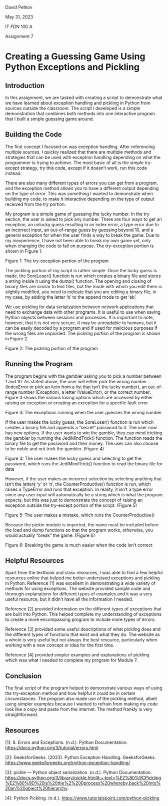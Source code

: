 David Petkov

May 31, 2023

IT FDN 100 A

Assignment 7

# Creating a Guessing Game Using Python Exceptions and Pickling

## Introduction

In this assignment, we are tasked with creating a script to demonstrate what we have learned about exception handling and pickling in Python from sources outside the classroom. The script I developed is a simple demonstration that combines both methods into one interactive program that I built a simple guessing game around.

## Building the Code

The first concept I focused on was exception handling. After referencing multiple sources, I quickly realized that there are multiple methods and strategies that can be used with exception handling depending on what the programmer is trying to achieve. The most basic of all is the simple try-except strategy, try this code, except if it doesn’t work, run this code instead. 

There are also many different types of errors you can get from a program, and the exception method allows you to have a different output depending on the type of error. This was something I wanted to demonstrate when building my code, to make it interactive depending on the type of output received from the try portion. 

My program is a simple game of guessing the lucky number. In the try section, the user is asked to pick any number. There are four ways to get an exception, an unlucky guess resulting in an index error, a type error due to an incorrect input, an out-of-range guess by guessing beyond 10, and a general exception for when the user finds a way to break the game. Due to my inexperience, I have not been able to break my own game yet, only when changing the code to fail on purpose. The try-exception portion is shown in Figure 1.


Figure 1: The try-exception portion of the program

The pickling portion of my script is rather simple. Once the lucky guess is made, the SoreLoser() function is run which creates a binary file and stores a string inside it using the dump() function. The opening and closing of binary files are similar to text files, but the mode with which you edit them is slightly modified, you need to indicate that you are editing a binary file, in my case, by adding the letter ‘b’ to the append mode to get ‘ab’. 

We use pickling for data serialization between network applications that need to exchange data with other programs. It is useful to use when saving Python objects between sessions and processes. It is important to note, however, that it is not very secure. It may be unreadable to humans, but it can be easily decoded by a program and if used for malicious purposes if the wrong files are unpickled. The pickling portion of the program is shown in Figure 2.


Figure 2: The pickling portion of the program

## Running the Program

The program begins with the gambler asking you to pick a number between 1 and 10. As stated above, the user will either pick the wrong number (IndexError or pick an item from a list that isn’t the lucky number), an out-of-range number (Exception), a letter (ValueError), or the correct number. Figure 3 shows the various losing options which are accessed by either raising an exception or creating an exception for a specific fault error. 


Figure 3: The exceptions running when the user guesses the wrong number

If the user makes the lucky guess, the SoreLoser() function is run which creates a binary file and appends a “secret” password to it. The user now has new options. If the user wants to win the gamble, they can mind tricking the gambler by running the JediMindTrick() function. The function reads the binary file to get the password and their money. The user can also choose to be noble and not trick the gambler. (Figure 4)

Figure 4: The user makes the lucky guess and selecting to get the password, which runs the JediMindTrick() function to read the binary file for data

However, if the user makes an incorrect selection by selecting anything that isn’t the letters ‘y’ or ‘n’, the CounterProductive() function is run, which raises a TypeError and runs that exception. In reality, it isn’t a type error since any user input will automatically be a string which is what the program expects, but this was just to demonstrate the concept of raising an exception outside the try-except portion of the script. (Figure 5)

Figure 5: The user makes a mistake, which runs the CounterProductive() 

Because the pickle module is imported, the name must be included before the load and dump functions so that the program works, otherwise, you would actually “break” the game. (Figure 6)


Figure 6: Breaking the game is much easier when the code isn’t correct

## Helpful Resources  

Apart from the textbook and class resources, I was able to find a few helpful resources online that helped me better understand exceptions and pickling in Python. Reference [1] was excellent in demonstrating a wide variety of methods for using exceptions. The website provided sample code and thorough explanations for different types of examples and it was a very useful resource, but it didn’t have all the information I needed. 

Reference [2] provided information on the different types of exceptions that are built into Python. This helped complete my understanding of exceptions to create a more encompassing program to include more types of errors. 

Reference [3] provided some useful descriptions of what pickling does and the different types of functions that exist and what they do. The website as a whole is very useful but not always the best resource, particularly when working with a new concept or idea for the first time. 

Reference [4] provided simpler examples and explanations of pickling which was what I needed to complete my program for Module 7.  

## Conclusion

The final script of the program helped to demonstrate various ways of using the try-exception method and how helpful it could be in certain circumstances. The program also made use of the pickling method, albeit using simpler examples because I wanted to refrain from making my code look like a copy and paste from the internet. The method frankly is very straightforward.

## Resources 
[1]: 8. Errors and Exceptions. (n.d.). Python Documentation. https://docs.python.org/3/tutorial/errors.html

[2]: GeeksforGeeks. (2023). Python Exception Handling. GeeksforGeeks. https://www.geeksforgeeks.org/python-exception-handling/
 
[3]: pickle — Python object serialization. (n.d.). Python Documentation. https://docs.python.org/3/library/pickle.html#:~:text=%E2%80%9CPickling%E2%80%9D%20is%20the%2%200process%20whereby,back%20into%20an%20object%20hierarchy.

[4]: Python Pickling. (n.d.). https://www.tutorialspoint.com/python-pickling
